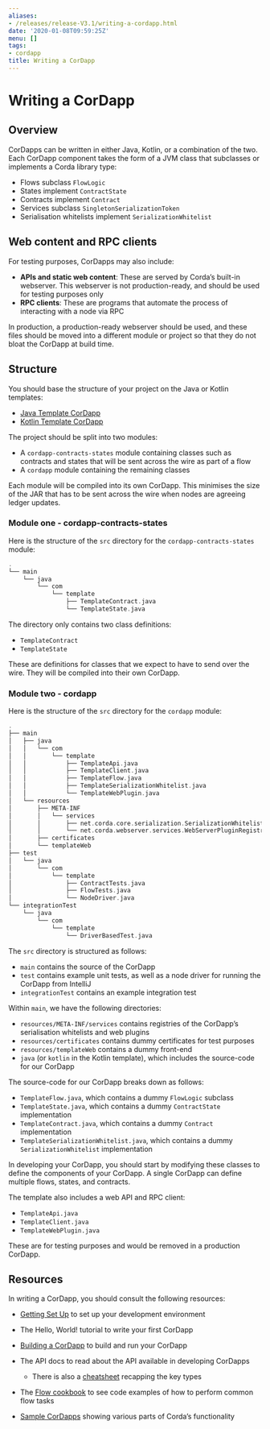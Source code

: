 ```yaml
---
aliases:
- /releases/release-V3.1/writing-a-cordapp.html
date: '2020-01-08T09:59:25Z'
menu: []
tags:
- cordapp
title: Writing a CorDapp
---
```



# Writing a CorDapp



## Overview

CorDapps can be written in either Java, Kotlin, or a combination of the two. Each CorDapp component takes the form
of a JVM class that subclasses or implements a Corda library type:


* Flows subclass `FlowLogic`
* States implement `ContractState`
* Contracts implement `Contract`
* Services subclass `SingletonSerializationToken`
* Serialisation whitelists implement `SerializationWhitelist`


## Web content and RPC clients

For testing purposes, CorDapps may also include:


* **APIs and static web content**: These are served by Corda’s built-in webserver. This webserver is not
production-ready, and should be used for testing purposes only
* **RPC clients**: These are programs that automate the process of interacting with a node via RPC

In production, a production-ready webserver should be used, and these files should be moved into a different module or
project so that they do not bloat the CorDapp at build time.



## Structure

You should base the structure of your project on the Java or Kotlin templates:


* [Java Template CorDapp](https://github.com/corda/cordapp-template-java)
* [Kotlin Template CorDapp](https://github.com/corda/cordapp-template-kotlin)

The project should be split into two modules:


* A `cordapp-contracts-states` module containing classes such as contracts and states that will be sent across the
wire as part of a flow
* A `cordapp` module containing the remaining classes

Each module will be compiled into its own CorDapp. This minimises the size of the JAR that has to be sent across the
wire when nodes are agreeing ledger updates.


### Module one - cordapp-contracts-states

Here is the structure of the `src` directory for the `cordapp-contracts-states` module:

```kotlin
.
└── main
    └── java
        └── com
            └── template
                ├── TemplateContract.java
                └── TemplateState.java
```

The directory only contains two class definitions:


* `TemplateContract`
* `TemplateState`

These are definitions for classes that we expect to have to send over the wire. They will be compiled into their own
CorDapp.


### Module two - cordapp

Here is the structure of the `src` directory for the `cordapp` module:

```kotlin
.
├── main
│   ├── java
│   │   └── com
│   │       └── template
│   │           ├── TemplateApi.java
│   │           ├── TemplateClient.java
│   │           ├── TemplateFlow.java
│   │           ├── TemplateSerializationWhitelist.java
│   │           └── TemplateWebPlugin.java
│   └── resources
│       ├── META-INF
│       │   └── services
│       │       ├── net.corda.core.serialization.SerializationWhitelist
│       │       └── net.corda.webserver.services.WebServerPluginRegistry
│       ├── certificates
│       └── templateWeb
├── test
│   └── java
│       └── com
│           └── template
│               ├── ContractTests.java
│               ├── FlowTests.java
│               └── NodeDriver.java
└── integrationTest
    └── java
        └── com
            └── template
                └── DriverBasedTest.java
```

The `src` directory is structured as follows:


* `main` contains the source of the CorDapp
* `test` contains example unit tests, as well as a node driver for running the CorDapp from IntelliJ
* `integrationTest` contains an example integration test

Within `main`, we have the following directories:


* `resources/META-INF/services` contains registries of the CorDapp’s serialisation whitelists and web plugins
* `resources/certificates` contains dummy certificates for test purposes
* `resources/templateWeb` contains a dummy front-end
* `java` (or `kotlin` in the Kotlin template), which includes the source-code for our CorDapp

The source-code for our CorDapp breaks down as follows:


* `TemplateFlow.java`, which contains a dummy `FlowLogic` subclass
* `TemplateState.java`, which contains a dummy `ContractState` implementation
* `TemplateContract.java`, which contains a dummy `Contract` implementation
* `TemplateSerializationWhitelist.java`, which contains a dummy `SerializationWhitelist` implementation

In developing your CorDapp, you should start by modifying these classes to define the components of your CorDapp. A
single CorDapp can define multiple flows, states, and contracts.

The template also includes a web API and RPC client:


* `TemplateApi.java`
* `TemplateClient.java`
* `TemplateWebPlugin.java`

These are for testing purposes and would be removed in a production CorDapp.


## Resources

In writing a CorDapp, you should consult the following resources:


* [Getting Set Up](getting-set-up.md) to set up your development environment
* The Hello, World! tutorial to write your first CorDapp
* [Building a CorDapp](cordapp-build-systems.md) to build and run your CorDapp
* The API docs to read about the API available in developing CorDapps
    * There is also a [cheatsheet](cheat-sheet.md) recapping the key types


* The [Flow cookbook](flow-cookbook.md) to see code examples of how to perform common flow tasks
* [Sample CorDapps](https://www.corda.net/samples/) showing various parts of Corda’s functionality

